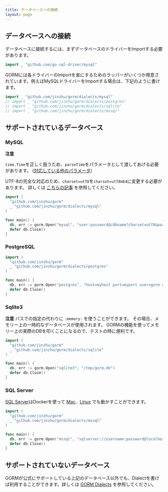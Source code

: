```yaml
---
title: データベースへの接続
layout: page
---
```


## データベースへの接続

データベースに接続するには、まずデータベースのドライバーをImportする必要があります。

```go
import _ "github.com/go-sql-driver/mysql"
```

GORMには各ドライバーのImportを楽にするためのラッパーがいくつか用意されています。例えばMySQLドライバーをImportする場合は、下記のように書けます。

```go
import _ "github.com/jinzhu/gorm/dialects/mysql"
// import _ "github.com/jinzhu/gorm/dialects/postgres"
// import _ "github.com/jinzhu/gorm/dialects/sqlite"
// import _ "github.com/jinzhu/gorm/dialects/mssql"
```

## サポートされているデータベース

### MySQL

**注意**

`time.Time`を正しく扱うため、`parseTime`をパラメータとして渡してあげる必要があります。 ([対応している他のパラメータ](https://github.com/go-sql-driver/mysql#parameters))

UTF-8の完全な対応のため、`charset=utf8`を`charset=utf8mb4`に変更する必要があります。 詳しくは [こちらの記事](https://mathiasbynens.be/notes/mysql-utf8mb4) を参照してください。

```go
import (
  "github.com/jinzhu/gorm"
  _ "github.com/jinzhu/gorm/dialects/mysql"
)

func main() {
  db, err := gorm.Open("mysql", "user:password@/dbname?charset=utf8&parseTime=True&loc=Local")
  defer db.Close()
}
```

### PostgreSQL

```go
import (
  "github.com/jinzhu/gorm"
  _ "github.com/jinzhu/gorm/dialects/postgres"
)

func main() {
  db, err := gorm.Open("postgres", "host=myhost port=myport user=gorm dbname=gorm password=mypassword")
  defer db.Close()
}
```

### Sqlite3

**注意** パスでの指定の代わりに `:memory:` を使うことができます。 その場合、メモリー上の一時的なデータベースが使用されます。 GORMの機能を使ってメモリー上の実際のDBを叩くことになるので、テストの時に便利です。

```go
import (
  "github.com/jinzhu/gorm"
  _ "github.com/jinzhu/gorm/dialects/sqlite"
)

func main() {
  db, err := gorm.Open("sqlite3", "/tmp/gorm.db")
  defer db.Close()
}
```

### SQL Server

[SQL Server](https://www.microsoft.com/en-us/sql-server/developer-get-started/go)はDockerを使って [Mac](https://sqlchoice.azurewebsites.net/en-us/sql-server/developer-get-started/go/mac/)、[Linux](https://sqlchoice.azurewebsites.net/en-us/sql-server/developer-get-started/go/ubuntu/) でも動かすことができます。

```go
import (
  "github.com/jinzhu/gorm"
  _ "github.com/jinzhu/gorm/dialects/mssql"
)

func main() {
  db, err := gorm.Open("mssql", "sqlserver://username:password@localhost:1433?database=dbname")
  defer db.Close()
}
```

## サポートされていないデータベース

GORMが公式にサポートしている上記のデータベース以外でも、Dialectを書けば利用することができます。詳しくは [GORM Dialects](/docs/dialects.html) を参照してください。